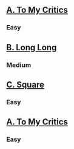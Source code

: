 
<h2><a href="https://codeforces.com/gym/540492/problem/A">A. To My Critics</a></h2><h3>Easy</h3>
<h2><a href="https://codeforces.com/gym/540492/problem/B">B. Long Long</a></h2><h3>Medium</h3>
<h2><a href="https://codeforces.com/gym/540492/problem/C">C. Square</a></h2><h3>Easy</h3>
<h2><a href="https://codeforces.com/gym/540492/problem/A">A. To My Critics</a></h2><h3>Easy</h3>